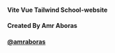 #### Vite Vue Tailwind School-website

#### Created By Amr Aboras

#### [@amraboras](https://amraboras.webflow.io)
